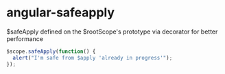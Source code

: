 angular-safeapply
=================
$safeApply defined on the $rootScope's prototype via decorator for better performance

```javascript
$scope.safeApply(function() {
  alert("I'm safe from $apply 'already in progress'");
});
```
